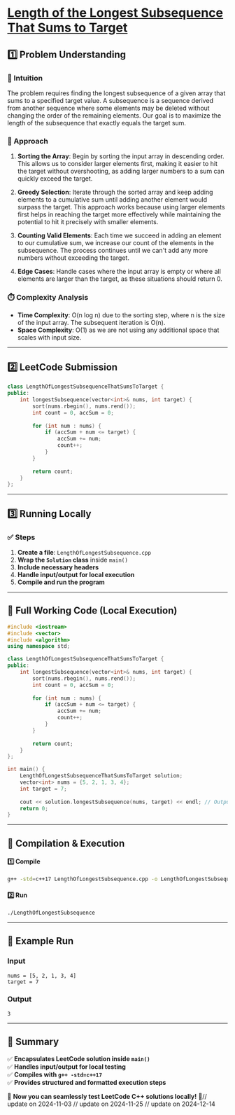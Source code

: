 # **[Length of the Longest Subsequence That Sums to Target](https://leetcode.com/problems/length-of-the-longest-subsequence-that-sums-to-target/description/)**  

## **1️⃣ Problem Understanding**  
### **📌 Intuition**  
The problem requires finding the longest subsequence of a given array that sums to a specified target value. A subsequence is a sequence derived from another sequence where some elements may be deleted without changing the order of the remaining elements. Our goal is to maximize the length of the subsequence that exactly equals the target sum. 

### **🚀 Approach**  
1. **Sorting the Array**: Begin by sorting the input array in descending order. This allows us to consider larger elements first, making it easier to hit the target without overshooting, as adding larger numbers to a sum can quickly exceed the target.
  
2. **Greedy Selection**: Iterate through the sorted array and keep adding elements to a cumulative sum until adding another element would surpass the target. This approach works because using larger elements first helps in reaching the target more effectively while maintaining the potential to hit it precisely with smaller elements.

3. **Counting Valid Elements**: Each time we succeed in adding an element to our cumulative sum, we increase our count of the elements in the subsequence. The process continues until we can't add any more numbers without exceeding the target.

4. **Edge Cases**: Handle cases where the input array is empty or where all elements are larger than the target, as these situations should return 0.

### **⏱️ Complexity Analysis**  
- **Time Complexity**: O(n log n) due to the sorting step, where n is the size of the input array. The subsequent iteration is O(n).
- **Space Complexity**: O(1) as we are not using any additional space that scales with input size.

---  

## **2️⃣ LeetCode Submission**  
```cpp
class LengthOfLongestSubsequenceThatSumsToTarget {
public:
    int longestSubsequence(vector<int>& nums, int target) {
        sort(nums.rbegin(), nums.rend());
        int count = 0, accSum = 0;
        
        for (int num : nums) {
            if (accSum + num <= target) {
                accSum += num;
                count++;
            }
        }
        
        return count;
    }
};
```  

---  

## **3️⃣ Running Locally**  
### **✅ Steps**  
1. **Create a file**: `LengthOfLongestSubsequence.cpp`  
2. **Wrap the `Solution` class** inside `main()`  
3. **Include necessary headers**  
4. **Handle input/output for local execution**  
5. **Compile and run the program**  

---  

## **📝 Full Working Code (Local Execution)**  
```cpp
#include <iostream>
#include <vector>
#include <algorithm>
using namespace std;

class LengthOfLongestSubsequenceThatSumsToTarget {
public:
    int longestSubsequence(vector<int>& nums, int target) {
        sort(nums.rbegin(), nums.rend());
        int count = 0, accSum = 0;
        
        for (int num : nums) {
            if (accSum + num <= target) {
                accSum += num;
                count++;
            }
        }
        
        return count;
    }
};

int main() {
    LengthOfLongestSubsequenceThatSumsToTarget solution;
    vector<int> nums = {5, 2, 1, 3, 4};
    int target = 7;
    
    cout << solution.longestSubsequence(nums, target) << endl; // Output the result
    return 0;
}
```  

---  

## **🔧 Compilation & Execution**  
#### **1️⃣ Compile**  
```bash
g++ -std=c++17 LengthOfLongestSubsequence.cpp -o LengthOfLongestSubsequence
```  

#### **2️⃣ Run**  
```bash
./LengthOfLongestSubsequence
```  

---  

## **🎯 Example Run**  
### **Input**  
```
nums = [5, 2, 1, 3, 4]
target = 7
```  
### **Output**  
```
3
```  

---  

## **📌 Summary**  
✅ **Encapsulates LeetCode solution inside `main()`**  
✅ **Handles input/output for local testing**  
✅ **Compiles with `g++ -std=c++17`**  
✅ **Provides structured and formatted execution steps**  

🚀 **Now you can seamlessly test LeetCode C++ solutions locally!** 🚀// update on 2024-11-03
// update on 2024-11-25
// update on 2024-12-14
